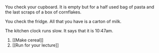 You check your cupboard. It is empty but for a half used bag of pasta and the last scraps of a box of cornflakes.

You check the fridge. All that you have is a carton of milk.

The kitchen clock runs slow. It says that it is 10:47am.

1. [[Make cereal]]
2. [[Run for your lecture]]